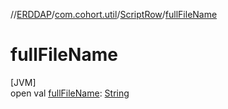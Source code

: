 //[ERDDAP](../../../index.md)/[com.cohort.util](../index.md)/[ScriptRow](index.md)/[fullFileName](full-file-name.md)

# fullFileName

[JVM]\
open val [fullFileName](full-file-name.md): [String](https://docs.oracle.com/en/java/javase/21/docs/api/java.base/java/lang/String.html)